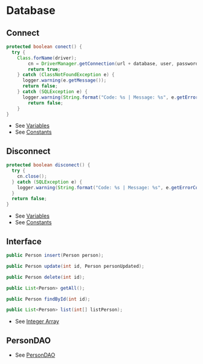# Database

## Connect

```java
protected boolean conect() {
  try {
    Class.forName(driver);
		cn = DriverManager.getConnection(url + database, user, password);
		return true;
    } catch (ClassNotFoundException e) {
      logger.warning(e.getMessage());
      return false;
    } catch (SQLException e) {
      logger.warning(String.format("Code: %s | Message: %s", e.getErrorCode(), e.getMessage()));
		return false;  
    }
}
```
* See [Variables](https://github.com/fefong/java_mysql_crud/blob/master/README.md#variables)
* See [Constants](https://github.com/fefong/java_mysql_crud/blob/master/README.md#constants)

## Disconnect

```java
protected boolean disconect() {
  try {
    cn.close();
  } catch (SQLException e) {
    logger.warning(String.format("Code: %s | Message: %s", e.getErrorCode(), e.getMessage()));
  }
  return false;
}
```
* See [Variables](https://github.com/fefong/java_mysql_crud/blob/master/README.md#variables)
* See [Constants](https://github.com/fefong/java_mysql_crud/blob/master/README.md#constants)

## Interface
 
  ```java
public Person insert(Person person);
  ```
  
  ```java
public Person update(int id, Person personUpdated);
  ```
  
  ```java
public Person delete(int id);
  ```
  ```java
public List<Person> getAll();
  ```
  
  ```java
public Person findById(int id);
  ```
  
  ```java
public List<Person> list(int[] listPerson);
  ```
* See [Integer Array](https://github.com/fefong/java_variables#integer-array)

##  PersonDAO

* See [PersonDAO](https://github.com/fefong/java_mysql_crud/blob/master/src/dao/PersonDAO.java)
  
